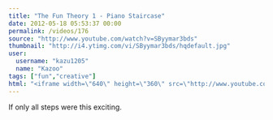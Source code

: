 ```yaml
---
title: "The Fun Theory 1 - Piano Staircase"
date: 2012-05-18 05:53:37 00:00
permalink: /videos/176
source: "http://www.youtube.com/watch?v=SByymar3bds"
thumbnail: "http://i4.ytimg.com/vi/SByymar3bds/hqdefault.jpg"
user:
  username: "kazu1205"
  name: "Kazoo"
tags: ["fun","creative"]
html: "<iframe width=\"640\" height=\"360\" src=\"http://www.youtube.com/embed/SByymar3bds?wmode=transparent&fs=1&feature=oembed\" frameborder=\"0\" allowfullscreen></iframe>"
---
```


If only all steps were this exciting.